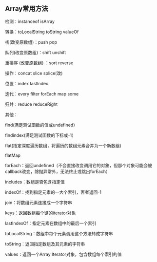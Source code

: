

## Array常用方法

检测：instanceof isArray

转换：toLocalString toString valueOf

栈(改变原数组)：push pop

队列(改变原数组)：shift unshift

重排序 (改变原数组) ：sort reverse

操作：concat slice splice(改)

位置：index lastIndex

迭代：every filter forEach map some

归并：reduce reduceRight

其他：

find(满足测试函数的值或undefined）

findindex(满足测试函数的下标或-1）

flat(指定深度遍历数组，将遍历的数组元素合并为一个新数组)

flatMap

forEach：返回undefined（不会直接改变调用它的对象，但那个对象可能会被callback改变，除抛异常外，无法终止或跳出forEach）

includes：数组是否包含指定值

indexOf：找到指定元素的一大个索引，否者返回-1

join：将数组元素连接成一个字符串

keys：返回数组每个键的iterator对象

lastIndexOf：指定元素在数组中的最后一个索引

toLocalString：数组中每个元素调用这个方法转成字符串

toString：返回指定数组及其元素的字符串

values：返回一个Array Iterator对象，包含数组每个索引的值